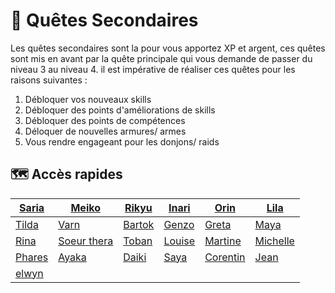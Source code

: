 # 💫 Quêtes Secondaires

Les quêtes secondaires sont la pour vous apportez XP et argent, ces quêtes sont mis en avant par la quête principale qui vous demande de passer du niveau 3 au niveau 4. il est impérative de réaliser ces quêtes pour les raisons suivantes :

1. Débloquer vos nouveaux skills
2. Débloquer des points d'améliorations de skills
3. Débloquer des points de compétences
4. Déloquer de nouvelles armures/ armes
5. Vous rendre engageant pour les donjons/ raids

## 🗺️ Accès rapides

| [Saria](saria.md)   | [Meiko](meiko.md)             | [Rikyu](rikyu.md)   | [Inari](inari.md)   | [Orin](orin.md)         | [Lila](lila.md)         |
| ------------------- | ----------------------------- | ------------------- | ------------------- | ----------------------- | ----------------------- |
| [Tilda](tilda.md)   | [Varn](varn.md)               | [Bartok](bartok.md) | [Genzo](genzo.md)   | [Greta](greta.md)       | [Maya](maya.md)         |
| [Rina](rina.md)     | [Soeur thera](soeur-thera.md) | [Toban](toban.md)   | [Louise](louise.md) | [Martine](martine.md)   | [Michelle](michelle.md) |
| [Phares](phares.md) | [Ayaka](ayaka.md)             | [Daiki](daiki.md)   | [Saya](saya.md)     | [Corentin](corentin.md) | [Jean](jean.md)         |
| [elwyn](elwyn.md)   |                               |                     |                     |                         |                         |
